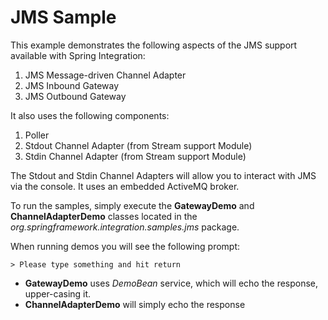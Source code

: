 JMS Sample
==========

This example demonstrates the following aspects of the JMS support available with Spring Integration:

1. JMS Message-driven Channel Adapter
2. JMS Inbound Gateway
3. JMS Outbound Gateway

It also uses the following components:

1. Poller
2. Stdout Channel Adapter (from Stream support Module)
3. Stdin Channel Adapter (from Stream support Module) 

The Stdout and Stdin Channel Adapters will allow you to interact with JMS via the console. It uses an embedded ActiveMQ broker.

To run the samples, simply execute the **GatewayDemo** and **ChannelAdapterDemo** classes located in the *org.springframework.integration.samples.jms* package.

When running demos you will see the following prompt:

	> Please type something and hit return

* **GatewayDemo** uses *DemoBean* service, which will echo the response, upper-casing it.
* **ChannelAdapterDemo** will simply echo the response